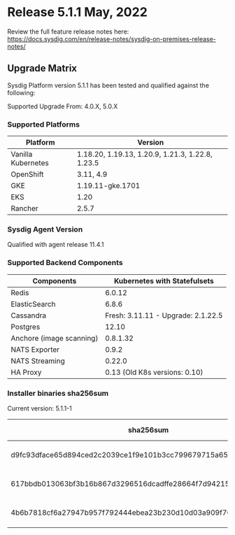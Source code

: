 Release 5.1.1 May, 2022
===

Review the full feature release notes here: https://docs.sysdig.com/en/release-notes/sysdig-on-premises-release-notes/

Upgrade Matrix
---

Sysdig Platform version 5.1.1 has been tested and qualified against the following:

Supported Upgrade From: 4.0.X, 5.0.X

### Supported Platforms

| **Platform** | **Version** |
|---|---|
| Vanilla Kubernetes          | 1.18.20, 1.19.13, 1.20.9, 1.21.3, 1.22.8, 1.23.5 |
| OpenShift                   | 3.11, 4.9 |
| GKE                         | 1.19.11-gke.1701 |
| EKS                         | 1.20 |
| Rancher                     | 2.5.7 |

### Sysdig Agent Version

Qualified with agent release 11.4.1

### Supported Backend Components

| **Components** | **Kubernetes with Statefulsets** |
|---|---|
| Redis                      | 6.0.12 |
| ElasticSearch              | 6.8.6 |
| Cassandra                  | Fresh: 3.11.11 - Upgrade: 2.1.22.5 |
| Postgres                   | 12.10 |
| Anchore (image scanning)   | 0.8.1.32 |
| NATS Exporter              | 0.9.2 |
| NATS Streaming             | 0.22.0 |
| HA Proxy                   | 0.13 (Old K8s versions: 0.10) |


### Installer binaries sha256sum

Current version: 5.1.1-1

| **sha256sum** | **Installer binary ** |
|---|---|
| d9fc93dface65d894ced2c2039ce1f9e101b3cc799679715a6596f964e4cb939 | installer-darwin-amd64 |
| 617bbdb013063bf3b16b867d3296516dcadffe28664f7d94215972575170af3c | installer-linux-amd64 |
| 4b6b7818cf6a27947b957f792444ebea23b230d10d03a909f76d1358f9299bf8 | installer-windows-amd64.exe |
